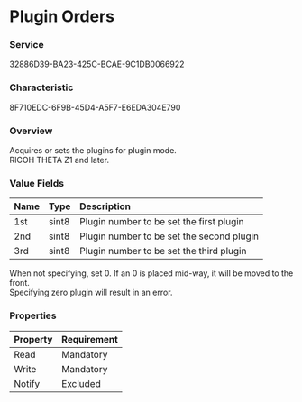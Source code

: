# Plugin Orders

### Service

32886D39-BA23-425C-BCAE-9C1DB0066922

### Characteristic

8F710EDC-6F9B-45D4-A5F7-E6EDA304E790

### Overview

Acquires or sets the plugins for plugin mode.  
RICOH THETA Z1 and later.

### Value Fields

| Name | Type | Description |
|:--|:--|:--|
| 1st | sint8 | Plugin number to be set the first plugin |
| 2nd | sint8 | Plugin number to be set the second plugin |
| 3rd | sint8 | Plugin number to be set the third plugin |

When not specifying, set 0. If an 0 is placed mid-way, it will be moved to the front.  
Specifying zero plugin will result in an error.

### Properties

| Property | Requirement |
|:--|:--|
| Read | Mandatory |
| Write | Mandatory |
| Notify | Excluded |
